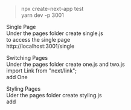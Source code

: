 > npx create-next-app test\
> yarn dev -p 3001

Single Page\
Under the pages folder create single.js\
to access the single page\
http://localhost:3001/single

Switching Pages\
Under the pages folder create one.js and two.js\
import Link from "next/link";\
add <Link href="/one"><a>One</a></Link>

Styling Pages\
Uder the pages folder create styling.js\
add <style jsx>{``}<style>

Create a common component\
Create a components folder and create Nav.js\
You can't access Nav by\
http://localhost:3001/Nav\
import the Nav in one.js and two.js as what you do in React

Adding head to one.js and two.js\
import Head from 'next/head';\
add <Head><title></title><meta/></Head>\
the <Head> will form part of the header inside the html <head> tag

Restructure the code with the Layout.js component\
Goto components folder and create Layout.js\
Goto pages folder and create restructure.js and use Layout component\
http://localhost:3001/restructure

Extract all the things in common to /pages/\_document.js\
To override the default Document, please refer to\
https://nextjs.org/docs/advanced-features/custom-document\
all common content in each page header, eg. css, meta data should be removed and add to this \_document.js\
you don't need to import this \_document.js to the pages, it will auto apply to all the pages\
after edit \_document.js, you need to run "yarn dev -p 3001" to make it effective

### Static Image
Handling Image\
Create a folder called static/images and add an image file in\
Create a page under pages folder call showimage.js\
you may need to run "yarn dev -p 3001" again\
** REMARK: it should change static to public\
** https://nextjs.org/docs/basic-features/static-file-serving


### CSS
SASS and CSS in Next.js (install both css and sass)\
npm install --save @zeit/next-css\
npm install --save @zeit/next-sass node-sass\
inside the root of the project, create next.config.js\
create static/css and static/scss folders\
add styles.css inside static/css\
add styles.scss inside static/scss\
create style_test.js under pages folder and import the styles.css and styles.scss\
http://localhost:3001/style_test

For global CSS
edit the styles/globals.css directly
and this no need to import in each page


### For Run and Build
Run for development > yarn dev -p <port_name> \
For deployment > yarn build \
then copy .next folder, public folder and package.json to the server \
then run > npm install \
then run > yarn start -p <port_name> \
> yarn start -p <port_name> will run the compiled code only [.next] 


### notes on next/link
https://nextjs.org/docs/api-reference/next/link \
The default behavior of Link is to scroll to the top of the page. \
When there is a hash defined it will scroll to the specific id, like a normal <a> tag. \
To prevent scrolling to the top / hash scroll={false} can be added to Link \
add id={pid} to the a tag \
then in the URL type "http://localhost:3009/basic#67" (#pid) to scroll back
  
### client side vs server side link
https://dev.to/justincy/client-side-and-server-side-redirection-in-next-js-3ile \
use the following to perform the routing for page with [pid] (dynamic variable) \
in the following [pid] is replaced with accident \
Router.push("/categorylist/[pid]", "/categorylist/accident") \
You can try the following git example on [...slug].js to pass multiple varibale on the URL link \
https://github.com/vercel/next.js/tree/canary/examples/catch-all-routes \
npx create-next-app --example catch-all-routes catch-all-routes-app


### Routing for page with somepage/[pid].js     
You should do it in the following wait:\
Router.push("/somepage/[pid]", "/somepage/abc");\
BUT NOT\
Router.push("/somepage/abc"); => this will make the nextjs can't find the file and create server side renderering\
Similarly for Link that you should add as following: 
<Link href="/somepage/[pid]" as={"/somepage/" + props.item.category} scroll={false}> 


### Adding External JS Source to all pages (eg. stat. tool)
goto pages/_doucment.js
<script type="text/javascript" src="scripts/baidu_analytics.js"></script> 
then place the baidu_analytics.js under /public/scripts/baidu_analytics.js 
                                                                                 
